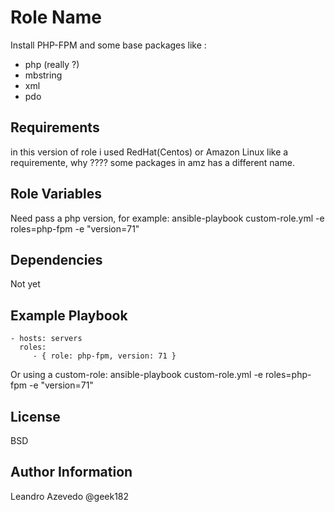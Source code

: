 Role Name
=========

Install PHP-FPM and some base packages like :
- php (really ?)
- mbstring
- xml
- pdo

Requirements
------------

in this version of role i used RedHat(Centos) or Amazon Linux like a requiremente, why ???? some packages in amz has a different name.

Role Variables
--------------

Need pass a php version, for example:
ansible-playbook custom-role.yml -e roles=php-fpm -e "version=71"

Dependencies
------------

Not yet

Example Playbook
----------------

    - hosts: servers
      roles:
         - { role: php-fpm, version: 71 }
         
Or using a custom-role: 
ansible-playbook custom-role.yml -e roles=php-fpm -e "version=71"


License
-------

BSD

Author Information
------------------
Leandro Azevedo
@geek182
